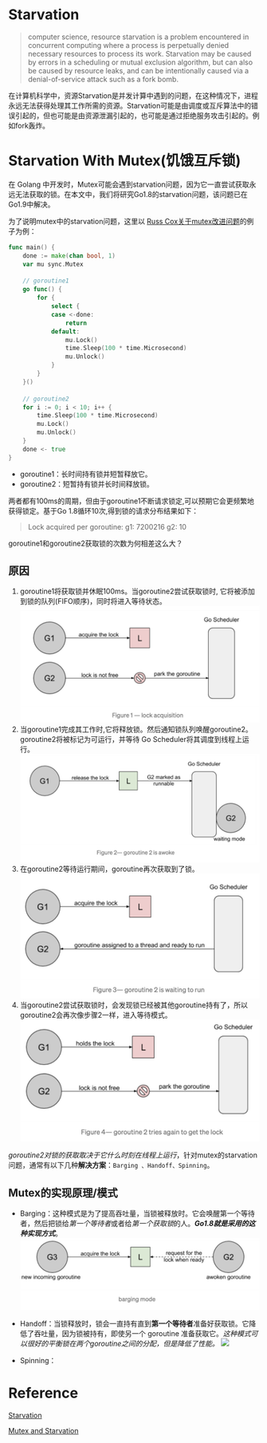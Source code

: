 
# Starvation
>computer science, resource starvation is a problem encountered in concurrent computing where a process is perpetually denied necessary resources to process its work. Starvation may be caused by errors in a scheduling or mutual exclusion algorithm, but can also be caused by resource leaks, and can be intentionally caused via a denial-of-service attack such as a fork bomb.

在计算机科学中，资源Starvation是并发计算中遇到的问题，在这种情况下，进程永远无法获得处理其工作所需的资源。Starvation可能是由调度或互斥算法中的错误引起的，但也可能是由资源泄漏引起的，也可能是通过拒绝服务攻击引起的。例如fork轰炸。

# Starvation With Mutex(饥饿互斥锁)
在 Golang 中开发时，Mutex可能会遇到starvation问题，因为它一直尝试获取永远无法获取的锁。在本文中，我们将研究Go1.8的starvation问题，该问题已在Go1.9中解决。

为了说明mutex中的starvation问题，这里以 [Russ Cox关于mutex改进问题](https://github.com/golang/go/issues/13086)的例子为例：
```go
func main() {
	done := make(chan bool, 1)
	var mu sync.Mutex

	// goroutine1
	go func() {
		for {
			select {
			case <-done:
				return
			default:
				mu.Lock()
				time.Sleep(100 * time.Microsecond)
				mu.Unlock()
			}
		}
	}()

	// goroutine2
	for i := 0; i < 10; i++ {
		time.Sleep(100 * time.Microsecond)
		mu.Lock()
		mu.Unlock()
	}
	done <- true
}
```
- goroutine1：长时间持有锁并短暂释放它。
- goroutine2：短暂持有锁并长时间释放锁。

两者都有100ms的周期，但由于goroutine1不断请求锁定,可以预期它会更频繁地获得锁定。基于Go 1.8循环10次,得到锁的请求分布结果如下：
>Lock acquired per goroutine:
>g1: 7200216
>g2: 10

goroutine1和goroutine2获取锁的次数为何相差这么大？

## 原因
1. goroutine1将获取锁并休眠100ms。当goroutine2尝试获取锁时, 它将被添加到锁的队列(FIFO顺序)，同时将进入等待状态。
![](figure1.png)
1. 当goroutine1完成其工作时,它将释放锁。然后通知锁队列唤醒goroutine2。goroutine2将被标记为可运行，并等待 Go Scheduler将其调度到线程上运行。
![](figure2.png)
3. 在goroutine2等待运行期间，goroutine再次获取到了锁。
![](figure3.png)
4. 当goroutine2尝试获取锁时，会发现锁已经被其他goroutine持有了，所以goroutine2会再次像步骤2一样，进入等待模式。
![](figure4.png)

*goroutine2对锁的获取取决于它什么时刻在线程上运行*，针对mutex的starvation问题，通常有以下几种**解决方案**：`Barging 、Handoff、Spinning`。

## Mutex的实现原理/模式
- Barging：这种模式是为了提高吞吐量，当锁被释放时。它会唤醒第一个等待者，然后把锁给*第一个等待者*或者给*第一个获取锁*的人。***Go1.8就是采用的这种实现方式***。
![](barging.png)

- Handoff：当锁释放时，锁会一直持有直到**第一个等待者**准备好获取锁。它降低了吞吐量，因为锁被持有，即使另一个 goroutine 准备获取它。*这种模式可以很好的平衡锁在两个goroutine之间的分配，但是降低了性能。*
![](handoff)

- Spinning：
# Reference

[Starvation](https://en.wikipedia.org/wiki/Starvation_(computer_science))

[Mutex and Starvation](https://medium.com/a-journey-with-go/go-mutex-and-starvation-3f4f4e75ad50)


